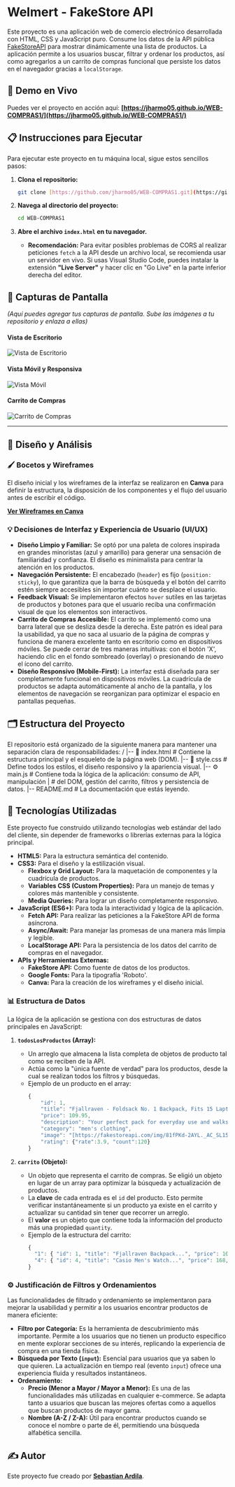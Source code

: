 # Welmert - FakeStore API

Este proyecto es una aplicación web de comercio electrónico desarrollada con HTML, CSS y JavaScript puro. Consume los datos de la API pública [FakeStoreAPI](https://fakestoreapi.com/) para mostrar dinámicamente una lista de productos. La aplicación permite a los usuarios buscar, filtrar y ordenar los productos, así como agregarlos a un carrito de compras funcional que persiste los datos en el navegador gracias a `localStorage`.

## 🚀 Demo en Vivo

Puedes ver el proyecto en acción aquí:
**[https://jharmo05.github.io/WEB-COMPRAS1/](https://jharmo05.github.io/WEB-COMPRAS1/)**

## 📋 Instrucciones para Ejecutar

Para ejecutar este proyecto en tu máquina local, sigue estos sencillos pasos:

1.  **Clona el repositorio:**
    ```bash
    git clone [https://github.com/jharmo05/WEB-COMPRAS1.git](https://github.com/jharmo05/WEB-COMPRAS1.git)
    ```

2.  **Navega al directorio del proyecto:**
    ```bash
    cd WEB-COMPRAS1
    ```

3.  **Abre el archivo `index.html` en tu navegador.**
    * **Recomendación:** Para evitar posibles problemas de CORS al realizar peticiones `fetch` a la API desde un archivo local, se recomienda usar un servidor en vivo. Si usas Visual Studio Code, puedes instalar la extensión **"Live Server"** y hacer clic en "Go Live" en la parte inferior derecha del editor.

## 📸 Capturas de Pantalla

*(Aquí puedes agregar tus capturas de pantalla. Sube las imágenes a tu repositorio y enlaza a ellas)*

#### Vista de Escritorio
![Vista de Escritorio](./img/ESCRITORIO_PAGINA.png)

#### Vista Móvil y Responsiva
![Vista Móvil](./img/VISTA_MOVIL.png)

#### Carrito de Compras
![Carrito de Compras](./img/CARRITO_COMPRAS.png)

---

## 🎨 Diseño y Análisis

### 🖌️ Bocetos y Wireframes

El diseño inicial y los wireframes de la interfaz se realizaron en **Canva** para definir la estructura, la disposición de los componentes y el flujo del usuario antes de escribir el código.

**[Ver Wireframes en Canva](https://www.canva.com/design/DAGqzZ9E2pM/0y8WJwc4Nve3ULSvisV6hQ/edit)**

### 💡 Decisiones de Interfaz y Experiencia de Usuario (UI/UX)

* **Diseño Limpio y Familiar:** Se optó por una paleta de colores inspirada en grandes minoristas (azul y amarillo) para generar una sensación de familiaridad y confianza. El diseño es minimalista para centrar la atención en los productos.
* **Navegación Persistente:** El encabezado (`header`) es fijo (`position: sticky`), lo que garantiza que la barra de búsqueda y el botón del carrito estén siempre accesibles sin importar cuánto se desplace el usuario.
* **Feedback Visual:** Se implementaron efectos `hover` sutiles en las tarjetas de productos y botones para que el usuario reciba una confirmación visual de que los elementos son interactivos.
* **Carrito de Compras Accesible:** El carrito se implementó como una barra lateral que se desliza desde la derecha. Este patrón es ideal para la usabilidad, ya que no saca al usuario de la página de compras y funciona de manera excelente tanto en escritorio como en dispositivos móviles. Se puede cerrar de tres maneras intuitivas: con el botón 'X', haciendo clic en el fondo sombreado (overlay) o presionando de nuevo el ícono del carrito.
* **Diseño Responsivo (Mobile-First):** La interfaz está diseñada para ser completamente funcional en dispositivos móviles. La cuadrícula de productos se adapta automáticamente al ancho de la pantalla, y los elementos de navegación se reorganizan para optimizar el espacio en pantallas pequeñas.

## 🗂️ Estructura del Proyecto

El repositorio está organizado de la siguiente manera para mantener una separación clara de responsabilidades:
/
|-- 📄 index.html    # Contiene la estructura principal y el esqueleto de la página web (DOM).
|-- 🎨 style.css     # Define todos los estilos, el diseño responsivo y la apariencia visual.
|-- ⚙️ main.js       # Contiene toda la lógica de la aplicación: consumo de API, manipulación
|                   # del DOM, gestión del carrito, filtros y persistencia de datos.
|-- README.md       # La documentación que estás leyendo.

## 🔧 Tecnologías Utilizadas

Este proyecto fue construido utilizando tecnologías web estándar del lado del cliente, sin depender de frameworks o librerías externas para la lógica principal.

* **HTML5:** Para la estructura semántica del contenido.
* **CSS3:** Para el diseño y la estilización visual.
    * **Flexbox y Grid Layout:** Para la maquetación de componentes y la cuadrícula de productos.
    * **Variables CSS (Custom Properties):** Para un manejo de temas y colores más mantenible y consistente.
    * **Media Queries:** Para lograr un diseño completamente responsivo.
* **JavaScript (ES6+):** Para toda la interactividad y lógica de la aplicación.
    * **Fetch API:** Para realizar las peticiones a la FakeStore API de forma asíncrona.
    * **Async/Await:** Para manejar las promesas de una manera más limpia y legible.
    * **LocalStorage API:** Para la persistencia de los datos del carrito de compras en el navegador.
* **APIs y Herramientas Externas:**
    * **FakeStore API:** Como fuente de datos de los productos.
    * **Google Fonts:** Para la tipografía 'Roboto'.
    * **Canva:** Para la creación de los wireframes y el diseño inicial.

### 📊 Estructura de Datos

La lógica de la aplicación se gestiona con dos estructuras de datos principales en JavaScript:

1.  **`todosLosProductos` (Array):**
    * Un arreglo que almacena la lista completa de objetos de producto tal como se reciben de la API.
    * Actúa como la "única fuente de verdad" para los productos, desde la cual se realizan todos los filtros y búsquedas.
    * Ejemplo de un producto en el array:
        ```javascript
        {
            "id": 1,
            "title": "Fjallraven - Foldsack No. 1 Backpack, Fits 15 Laptops",
            "price": 109.95,
            "description": "Your perfect pack for everyday use and walks in the forest...",
            "category": "men's clothing",
            "image": "[https://fakestoreapi.com/img/81fPKd-2AYL._AC_SL1500_.jpg](https://fakestoreapi.com/img/81fPKd-2AYL._AC_SL1500_.jpg)",
            "rating": {"rate":3.9, "count":120}
        }
        ```

2.  **`carrito` (Objeto):**
    * Un objeto que representa el carrito de compras. Se eligió un objeto en lugar de un array para optimizar la búsqueda y actualización de productos.
    * La **clave** de cada entrada es el `id` del producto. Esto permite verificar instantáneamente si un producto ya existe en el carrito y actualizar su cantidad sin tener que recorrer un arreglo.
    * El **valor** es un objeto que contiene toda la información del producto más una propiedad `quantity`.
    * Ejemplo de la estructura del carrito:
        ```javascript
        {
          "1": { "id": 1, "title": "Fjallraven Backpack...", "price": 109.95, "quantity": 1 },
          "4": { "id": 4, "title": "Casio Men's Watch...", "price": 168, "quantity": 2 }
        }
        ```

### ⚙️ Justificación de Filtros y Ordenamientos

Las funcionalidades de filtrado y ordenamiento se implementaron para mejorar la usabilidad y permitir a los usuarios encontrar productos de manera eficiente:

* **Filtro por Categoría:** Es la herramienta de descubrimiento más importante. Permite a los usuarios que no tienen un producto específico en mente explorar secciones de su interés, replicando la experiencia de compra en una tienda física.
* **Búsqueda por Texto (`input`):** Esencial para usuarios que ya saben lo que quieren. La actualización en tiempo real (evento `input`) ofrece una experiencia fluida y resultados instantáneos.
* **Ordenamiento:**
    * **Precio (Menor a Mayor / Mayor a Menor):** Es una de las funcionalidades más utilizadas en cualquier e-commerce. Se adapta tanto a usuarios que buscan las mejores ofertas como a aquellos que buscan productos de mayor gama.
    * **Nombre (A-Z / Z-A):** Útil para encontrar productos cuando se conoce el nombre o parte de él, permitiendo una búsqueda alfabética sencilla.

## ✍️ Autor

Este proyecto fue creado por **[Sebastian Ardila](mailto:jhonsebastian345@gmail.com)**.